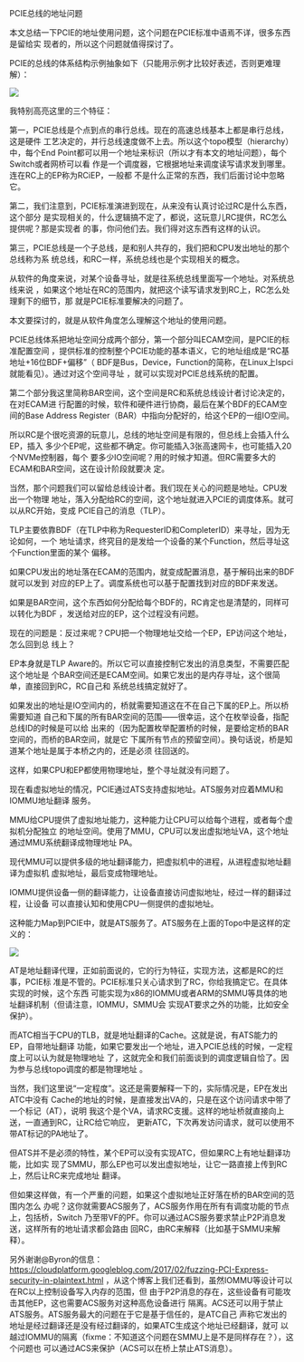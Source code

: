     
PCIE总线的地址问题

本文总结一下PCIE的地址使用问题，这个问题在PCIE标准中语焉不详，很多东西是留给实
现者的，所以这个问题就值得探讨了。

PCIE的总线的体系结构示例抽象如下（只能用示例才比较好表述，否则更难理解）：

![](_static/pcie1.png)

我特别高亮这里的三个特征：

第一，PCIE总线是个点到点的串行总线。现在的高速总线基本上都是串行总线，这是硬件
工艺决定的，并行总线速度做不上去。所以这个topo模型（hierarchy）中，每个End
Point都可以用一个地址来标识（所以才有本文的地址问题），每个Switch或者网桥可以看
作是一个调度器，它根据地址来调度读写请求发到哪里。连在RC上的EP称为RCiEP，一般都
不是什么正常的东西，我们后面讨论中忽略它。

第二，我们注意到，PCIE标准演进到现在，从来没有认真讨论过RC是什么东西，这个部分
是实现相关的，什么逻辑搞不定了，都说，这玩意儿RC提供，RC怎么提供呢？那是实现者
的事，你问他们去。我们得对这东西有这样的认识。

第三，PCIE总线是一个子总线，是和别人共存的，我们把和CPU发出地址的那个总线称为系
统总线，和RC一样，系统总线也是个实现相关的概念。

从软件的角度来说，对某个设备寻址，就是往系统总线里面写一个地址。对系统总线来说
，如果这个地址在RC的范围内，就把这个读写请求发到RC上，RC怎么处理剩下的细节，那
就是PCIE标准要解决的问题了。

本文要探讨的，就是从软件角度怎么理解这个地址的使用问题。

PCIE总线体系把地址空间分成两个部分，第一个部分叫ECAM空间，是PCIE的标准配置空间
，提供标准的控制整个PCIE功能的基本语义，它的地址组成是“RC基地址+16位BDF+偏移”（
BDF是Bus，Device，Function的简称，在Linux上lspci就能看见）。通过对这个空间寻址
，就可以实现对PCIE总线系统的配置。

第二个部分我这里简称BAR空间，这个空间是RC和系统总线设计者讨论决定的，在对ECAM进
行配置的时候，软件和硬件进行协商，最后在某个BDF的ECAM空间的Base Address
Register（BAR）中指向分配好的，给这个EP的一组IO空间。

所以RC是个很吃资源的玩意儿，总线的地址空间是有限的，但总线上会插入什么EP，插入
多少个EP呢，这些都不确定。你可能插入3张高速网卡，也可能插入20个NVMe控制器，每个
要多少IO空间呢？用的时候才知道。但RC需要多大的ECAM和BAR空间，这在设计阶段就要决
定。

当然，那个问题我们可以留给总线设计者。我们现在关心的问题是地址。CPU发出一个物理
地址，落入分配给RC的空间，这个地址就进入PCIE的调度体系。就可以从RC开始，变成
PCIE自己的消息（TLP）。

TLP主要依靠BDF（在TLP中称为RequesterID和CompleterID）来寻址，因为无论如何，一个
地址请求，终究目的是发给一个设备的某个Function，然后寻址这个Function里面的某个
偏移。

如果CPU发出的地址落在ECAM的范围内，就变成配置消息，基于解码出来的BDF就可以发到
对应的EP上了。调度系统也可以基于配置找到对应的BDF来发送。

如果是BAR空间，这个东西如何分配给每个BDF的，RC肯定也是清楚的，同样可以转化为BDF
，发送给对应的EP，这个过程没有问题。

现在的问题是：反过来呢？CPU把一个物理地址交给一个EP，EP访问这个地址，怎么回到总
线上？

EP本身就是TLP Aware的。所以它可以直接控制它发出的消息类型，不需要匹配这个地址是
个BAR空间还是ECAM空间。如果它发出的是内存寻址，这个很简单，直接回到RC，RC自己和
系统总线搞定就好了。

如果发出的地址是IO空间内的，桥就需要知道这在不在自己下属的EP上。所以桥需要知道
自己和下属的所有BAR空间的范围——很幸运，这个在枚举设备，指配总线ID的时候是可以给
出来的（因为配置枚举配置桥的时候，是要给定桥的BAR空间的，而桥的BAR空间，就是它
下属所有节点的预留空间）。换句话说，桥是知道某个地址是属于本桥之内的，还是必须
往回送的。

这样，如果CPU和EP都使用物理地址，整个寻址就没有问题了。
  
现在看虚拟地址的情况，PCIE通过ATS支持虚拟地址。ATS服务对应着MMU和IOMMU地址翻译
服务。

MMU给CPU提供了虚拟地址能力，这种能力让CPU可以给每个进程，或者每个虚拟机分配独立
的地址空间。使用了MMU，CPU可以发出虚拟地址VA，这个地址通过MMU系统翻译成物理地址
PA。

现代MMU可以提供多级的地址翻译能力，把虚拟机中的进程，从进程虚拟地址翻译为虚拟机
虚拟地址，最后变成物理地址。

IOMMU提供设备一侧的翻译能力，让设备直接访问虚拟地址，经过一样的翻译过程，让设备
可以直接认知和使用CPU一侧提供的虚拟地址。
  
这种能力Map到PCIE中，就是ATS服务了。ATS服务在上面的Topo中是这样的定义的：

![](_static/pcie2.png)

AT是地址翻译代理，正如前面说的，它的行为特征，实现方法，这都是RC的烂事，PCIE标
准是不管的。PCIE标准只关心请求到了RC，你给我搞定它。在具体实现的时候，这个东西
可能实现为x86的IOMMU或者ARM的SMMU等具体的地址翻译机制（但请注意，IOMMU，SMMU会
实现AT要求之外的功能，比如安全保护）。

而ATC相当于CPU的TLB，就是地址翻译的Cache。这就是说，有ATS能力的EP，自带地址翻译
功能，如果它要发出一个地址，进入PCIE总线的时候，一定程度上可以认为就是物理地址
了，这就完全和我们前面谈到的调度逻辑自恰了。因为参与总线topo调度的都是物理地址
。

当然，我们这里说“一定程度”。这还是需要解释一下的，实际情况是，EP在发出ATC中没有
Cache的地址的时候，是直接发出VA的，只是在这个访问请求中带了一个标记（AT），说明
我这个是个VA，请求RC支援。这样的地址桥就直接向上送，一直通到RC，让RC给它响应，
更新ATC，下次再发访问请求，就可以使用不带AT标记的PA地址了。
  
但ATS并不是必须的特性，某个EP可以没有实现ATC，但如果RC上有地址翻译功能，比如实
现了SMMU，那么EP也可以发出虚拟地址，让它一路直接上传到RC上，然后让RC来完成地址
翻译。
  
但如果这样做，有一个严重的问题，如果这个虚拟地址正好落在桥的BAR空间的范围内怎么
办呢？这你就需要ACS服务了，ACS服务作用在所有有调度功能的节点上，包括桥，Switch
乃至带VF的PF。你可以通过ACS服务要求禁止P2P消息发送，这样所有的地址请求都会路由
回RC，由RC来解释（比如基于SMMU来解释）。
  
另外谢谢@Byron的信息：
https://cloudplatform.googleblog.com/2017/02/fuzzing-PCI-Express-security-in-plaintext.html
，从这个博客上我们还看到，虽然IOMMU等设计可以在RC以上控制设备写入内存的范围，但
由于P2P消息的存在，这些设备有可能攻击其他EP，这也需要ACS服务对这种高危设备进行
隔离。ACS还可以用于禁止ATS服务。ATS服务最大的问题在于它是基于信任的，是ATC自己
声称它发出的地址是经过翻译还是没有经过翻译的，如果ATC生成这个地址已经翻译，就可
以越过IOMMU的隔离（fixme：不知道这个问题在SMMU上是不是同样存在？），这个问题也
可以通过ACS来保护（ACS可以在桥上禁止ATS消息）。
